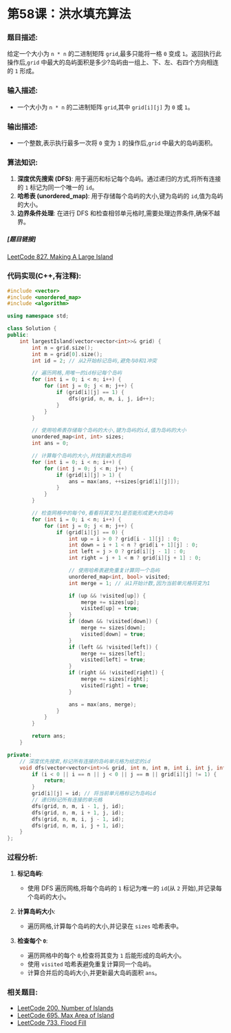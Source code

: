 # 第58课：洪水填充算法

### **题目描述:**

给定一个大小为 `n * n` 的二进制矩阵 `grid`,最多只能将一格 `0` 变成 `1`。返回执行此操作后,`grid` 中最大的岛屿面积是多少?岛屿由一组上、下、左、右四个方向相连的 `1` 形成。

### **输入描述:**

- 一个大小为 `n * n` 的二进制矩阵 `grid`,其中 `grid[i][j]` 为 `0` 或 `1`。

### **输出描述:**

- 一个整数,表示执行最多一次将 `0` 变为 `1` 的操作后,`grid` 中最大的岛屿面积。

### **算法知识:**

1. **深度优先搜索 (DFS)**: 用于遍历和标记每个岛屿。通过递归的方式,将所有连接的 `1` 标记为同一个唯一的 `id`。
2. **哈希表 (unordered_map)**: 用于存储每个岛屿的大小,键为岛屿的 `id`,值为岛屿的大小。
3. **边界条件处理**: 在进行 DFS 和检查相邻单元格时,需要处理边界条件,确保不越界。

##### [题目链接]

[LeetCode 827. Making A Large Island](https://leetcode.cn/problems/making-a-large-island/)

### **代码实现(C++,有注释):**

```cpp
#include <vector>
#include <unordered_map>
#include <algorithm>

using namespace std;

class Solution {
public:
    int largestIsland(vector<vector<int>>& grid) {
        int n = grid.size();
        int m = grid[0].size();
        int id = 2; // 从2开始标记岛屿,避免与0和1冲突

        // 遍历网格,用唯一的id标记每个岛屿
        for (int i = 0; i < n; i++) {
            for (int j = 0; j < m; j++) {
                if (grid[i][j] == 1) {
                    dfs(grid, n, m, i, j, id++);
                }
            }
        }

        // 使用哈希表存储每个岛屿的大小,键为岛屿的id,值为岛屿的大小
        unordered_map<int, int> sizes;
        int ans = 0;

        // 计算每个岛屿的大小,并找到最大的岛屿
        for (int i = 0; i < n; i++) {
            for (int j = 0; j < m; j++) {
                if (grid[i][j] > 1) {
                    ans = max(ans, ++sizes[grid[i][j]]);
                }
            }
        }

        // 检查网格中的每个0,看看将其变为1是否能形成更大的岛屿
        for (int i = 0; i < n; i++) {
            for (int j = 0; j < m; j++) {
                if (grid[i][j] == 0) {
                    int up = i > 0 ? grid[i - 1][j] : 0;
                    int down = i + 1 < n ? grid[i + 1][j] : 0;
                    int left = j > 0 ? grid[i][j - 1] : 0;
                    int right = j + 1 < m ? grid[i][j + 1] : 0;

                    // 使用哈希表避免重复计算同一个岛屿
                    unordered_map<int, bool> visited;
                    int merge = 1; // 从1开始计数,因为当前单元格将变为1

                    if (up && !visited[up]) {
                        merge += sizes[up];
                        visited[up] = true;
                    }
                    if (down && !visited[down]) {
                        merge += sizes[down];
                        visited[down] = true;
                    }
                    if (left && !visited[left]) {
                        merge += sizes[left];
                        visited[left] = true;
                    }
                    if (right && !visited[right]) {
                        merge += sizes[right];
                        visited[right] = true;
                    }

                    ans = max(ans, merge);
                }
            }
        }

        return ans;
    }

private:
    // 深度优先搜索,标记所有连接的岛屿单元格为给定的id
    void dfs(vector<vector<int>>& grid, int n, int m, int i, int j, int id) {
        if (i < 0 || i == n || j < 0 || j == m || grid[i][j] != 1) {
            return;
        }
        grid[i][j] = id; // 将当前单元格标记为岛屿id
        // 递归标记所有连接的单元格
        dfs(grid, n, m, i - 1, j, id);
        dfs(grid, n, m, i + 1, j, id);
        dfs(grid, n, m, i, j - 1, id);
        dfs(grid, n, m, i, j + 1, id);
    }
};
```

### **过程分析:**

1. **标记岛屿**:
   - 使用 DFS 遍历网格,将每个岛屿的 `1` 标记为唯一的 `id`(从 `2` 开始),并记录每个岛屿的大小。
   
2. **计算岛屿大小**:
   - 遍历网格,计算每个岛屿的大小,并记录在 `sizes` 哈希表中。
   
3. **检查每个 `0`**:
   - 遍历网格中的每个 `0`,检查将其变为 `1` 后能形成的岛屿大小。
   - 使用 `visited` 哈希表避免重复计算同一个岛屿。
   - 计算合并后的岛屿大小,并更新最大岛屿面积 `ans`。

### **相关题目:**

- [LeetCode 200. Number of Islands](https://leetcode.cn/problems/number-of-islands/)
- [LeetCode 695. Max Area of Island](https://leetcode.cn/problems/max-area-of-island/)
- [LeetCode 733. Flood Fill](https://leetcode.cn/problems/flood-fill/)